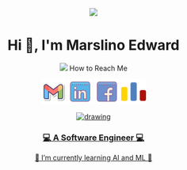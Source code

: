 <div align="center">
<img src="https://media1.giphy.com/media/v1.Y2lkPTc5MGI3NjExMTc1YnZrbzdvNTgyenJ6eWt0bXZmcWc2MzVnazlyNHhwbjN2enVsbSZlcD12MV9pbnRlcm5hbF9naWZfYnlfaWQmY3Q9Zw/QDjpIL6oNCVZ4qzGs7/giphy.gif" width="400px" />
<br>
<h1 align="center">Hi 👋, I'm Marslino Edward</h1>
 <!-- how to reach me -->
<p><img src="https://media.giphy.com/media/feQRYLoruyjguhLjK1/giphy.gif" width="40px"> How to Reach Me </p>

<!-- --> 
<p align="center">
        <a href="mailto:marslinoedward@gmail.com"><img img src="icons/gmail2.svg" alt="Gmail" title="gmail" width="50px"/></a>
	<a href="https://www.linkedin.com/in/marslino-edward-4818bb267/"><img src="icons/linkedin.svg" alt="LinkedIn" width="50px" title="linkedin"/></a>
	<a href="https://www.facebook.com/lino.edwar/"><img src="icons/Facebook.svg" alt="Facebook" title="facebook" width="50px"/></a>
	<a href="https://codeforces.com/profile/MarslinoEdward"><img src="icons/Codeforces.colored.svg" alt="codeforces" title="codeforces" width="50px"/></a>


<a href="https://www.kaggle.com/marslinoedward"><img src="https://res.cloudinary.com/importdata/image/upload/v1595012924/kaggle_ksaktb.png" alt="drawing" width="75"/>   
</p> 
<h3 align="center">💻 A Software Engineer 💻 </h3>

 🌱 I’m currently learning AI and ML 🌱





<!---
marslinoED/marslinoED is a ✨ special ✨ repository because its `README.md` (this file) appears on your GitHub profile.
You can click the Preview link to take a look at your changes.
--->
